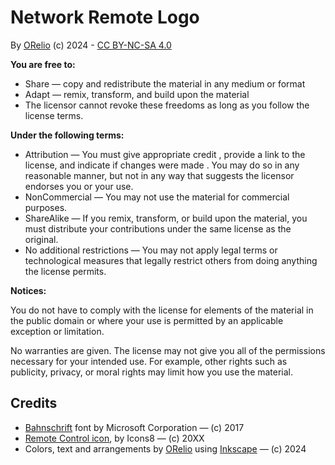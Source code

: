 # Network Remote Logo

By [ORelio](https://github.com/ORelio/) (c) 2024 - [CC BY-NC-SA 4.0](https://creativecommons.org/licenses/by-nc-sa/4.0/)

**You are free to:**

* Share — copy and redistribute the material in any medium or format
* Adapt — remix, transform, and build upon the material
* The licensor cannot revoke these freedoms as long as you follow the license terms.

**Under the following terms:**

* Attribution — You must give appropriate credit , provide a link to the license, and indicate if changes were made . You may do so in any reasonable manner, but not in any way that suggests the licensor endorses you or your use.
* NonCommercial — You may not use the material for commercial purposes.
* ShareAlike — If you remix, transform, or build upon the material, you must distribute your contributions under the same license as the original.
* No additional restrictions — You may not apply legal terms or technological measures that legally restrict others from doing anything the license permits.

**Notices:**

You do not have to comply with the license for elements of the material in the public domain or where your use is permitted by an applicable exception or limitation.

No warranties are given. The license may not give you all of the permissions necessary for your intended use. For example, other rights such as publicity, privacy, or moral rights may limit how you use the material.

## Credits

* [Bahnschrift](https://fr.wikipedia.org/wiki/Bahnschrift) font by Microsoft Corporation — (c) 2017
* [Remote Control icon](https://icons8.com/icon/108956/remote-control), by Icons8 — (c) 20XX
* Colors, text and arrangements by [ORelio](https://github.com/ORelio/) using [Inkscape](https://inkscape.org/) — (c) 2024
